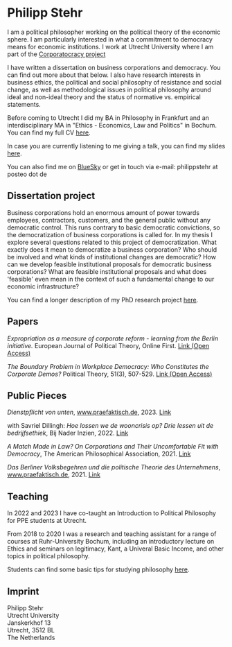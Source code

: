 # Philipp Stehr

I am a political philosopher working on the political theory of the economic sphere. I am particularly interested in what a commitment to democracy means for economic institutions. I work at Utrecht University where I am part of the [Corporatocracy project](https://businesscorporation.sites.uu.nl/)

I have written a dissertation on business corporations and democracy. You can find out more about that below. I also have research interests in business ethics, the political and social philosophy of resistance and social change, as well as methodological issues in political philosophy around ideal and non-ideal theory and the status of normative vs. empirical statements.

Before coming to Utrecht I did my BA in Philosophy in Frankfurt and an interdisciplinary MA in "Ethics - Economics, Law and Politics" in Bochum. You can find my full CV [here](https://philippstehr.github.io/CV.html).

In case you are currently listening to me giving a talk, you can find my slides [here](https://philippstehr.github.io/presentations/Presentation.pdf).

You can also find me on [BlueSky](https://bsky.app/profile/philippstehr.bsky.social) or get in touch via e-mail: philippstehr at posteo dot de

## Dissertation project

Business corporations hold an enormous amount of power towards employees, contractors, customers, and the general public without any democratic control. This runs contrary to basic democratic convictions, so the democratization of business corporations is called for. In my thesis I explore several questions related to this project of democratization. What exactly does it mean to democratize a business corporation? Who should be involved and what kinds of institutional changes are democratic? How can we develop feasible institutional proposals for democratic business corporations? What are feasible institutional proposals and what does 'feasible' even mean in the context of such a fundamental change to our economic infrastructure?

You can find a longer description of my PhD research project [here](https://philippstehr.github.io/Dissertation.html).

## Papers

*Expropriation as a measure of corporate reform - learning from the Berlin initiative.* European Journal of Political Theory, Online First. [Link (Open Access)](https://journals.sagepub.com/doi/10.1177/14748851231197799)

*The Boundary Problem in Workplace Democracy: Who Constitutes the Corporate Demos?* Political Theory, 51(3), 507-529. [Link (Open Access)](https://journals.sagepub.com/doi/10.1177/00905917221131821)

## Public Pieces

*Dienstpflicht von unten*, www.praefaktisch.de, 2023. [Link](https://www.praefaktisch.de/002e/dienstpflicht-von-unten/)

with Savriel Dillingh: *Hoe lossen we de wooncrisis op? Drie lessen uit de bedrijfsethiek*, Bij Nader Inzien, 2022. [Link](https://bijnaderinzien.com/2022/02/10/hoe-lossen-we-de-wooncrisis-op/)

*A Match Made in Law? On Corporations and Their Uncomfortable Fit with Democracy*, The American Philosophical Association, 2021. [Link](https://blog.apaonline.org/2021/10/04/a-match-made-in-law-on-corporations-and-their-uncomfortable-fit-with-democracy/)

*Das Berliner Volksbegehren und die politische Theorie des Unternehmens*, www.praefaktisch.de, 2021. [Link](https://www.praefaktisch.de/002e/das-berliner-volksbegehren-und-die-politische-theorie-des-unternehmens/)

## Teaching

In 2022 and 2023 I have co-taught an Introduction to Political Philosophy for PPE students at Utrecht.

From 2018 to 2020 I was a research and teaching assistant for a range of courses at Ruhr-University Bochum, including an introductory lecture on Ethics and seminars on legitimacy, Kant, a Univeral Basic Income, and other topics in political philosophy.

Students can find some basic tips for studying philosophy [here](https://philippstehr.github.io/StudentResources.html).

## Imprint

Philipp Stehr  
Utrecht University  
Janskerkhof 13  
Utrecht, 3512 BL  
The Netherlands  

